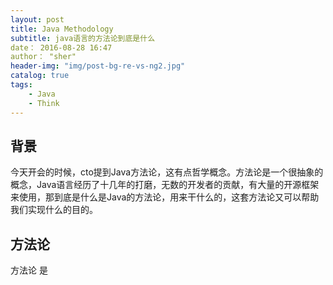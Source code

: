 ```yaml
---
layout: post
title: Java Methodology
subtitle: java语言的方法论到底是什么
date： 2016-08-28 16:47
author： "sher"
header-img: "img/post-bg-re-vs-ng2.jpg"
catalog: true
tags:
    - Java
    - Think
---
```


## 背景

今天开会的时候，cto提到Java方法论，这有点哲学概念。方法论是一个很抽象的概念，Java语言经历了十几年的打磨，无数的开发者的贡献，有大量的开源框架来使用，那到底是什么是Java的方法论，用来干什么的，这套方法论又可以帮助我们实现什么的目的。

## 方法论

方法论 是
